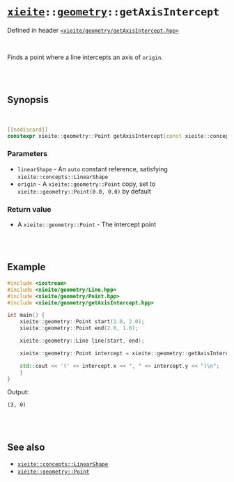 # [`xieite`](../../README.md)`::`[`geometry`](../../docs/geometry.md)`::getAxisIntercept`
Defined in header [`<xieite/geometry/getAxisIntercept.hpp>`](../../include/xieite/geometry/getAxisIntercept.hpp)

<br/>

Finds a point where a line intercepts an axis of `origin`.

<br/><br/>

## Synopsis

<br/>

```cpp
[[nodiscard]]
constexpr xieite::geometry::Point getAxisIntercept(const xieite::concepts::LinearShape auto& linearShape, const xieite::geometry::Point origin = xieite::geometry::Point(0.0, 0.0)) noexcept;
```
### Parameters
- `linearShape` - An `auto` constant reference, satisfying `xieite::concepts::LinearShape`
- `origin` - A `xieite::geometry::Point` copy, set to `xieite::geometry::Point(0.0, 0.0)` by default
### Return value
- A `xieite::geometry::Point` - The intercept point

<br/><br/>

## Example
```cpp
#include <iostream>
#include <xieite/geometry/Line.hpp>
#include <xieite/geometry/Point.hpp>
#include <xieite/geometry/getAxisIntercept.hpp>

int main() {
	xieite::geometry::Point start(1.0, 2.0);
	xieite::geometry::Point end(2.0, 1.0);

	xieite::geometry::Line line(start, end);

	xieite::geometry::Point intercept = xieite::geometry::getAxisIntercept(line);

	std::cout << '(' << intercept.x << ", " << intercept.y << ")\n";
	}
}
```
Output:
```
(3, 0)
```

<br/><br/>

## See also
- [`xieite::concepts::LinearShape`](../../docs/concepts/LinearShape.md)
- [`xieite::geometry::Point`](../../docs/geometry/Point.md)
